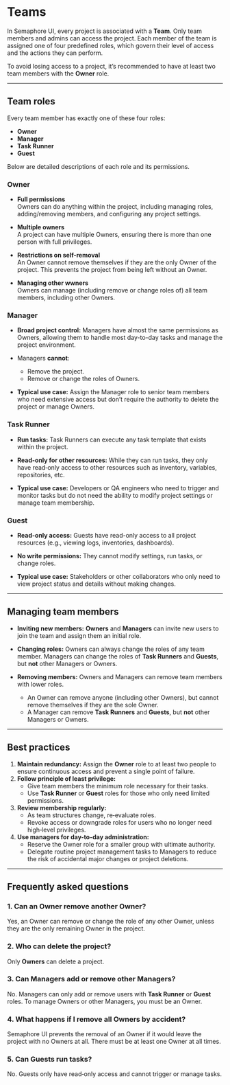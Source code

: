 # Teams

In Semaphore UI, every project is associated with a **Team**. Only team members and admins can access the project. Each member of the team is assigned one of four predefined roles, which govern their level of access and the actions they can perform.

<div class="warning">
To avoid losing access to a project, it’s recommended to have at least two team members with the <b>Owner</b> role.
</div>

---

## Team roles

Every team member has exactly one of these four roles:

- **Owner**
- **Manager**
- **Task Runner**
- **Guest**

Below are detailed descriptions of each role and its permissions.

### Owner

- **Full permissions**<br>
  Owners can do anything within the project, including managing roles, adding/removing members, and configuring any project settings.

- **Multiple owners**<br>
  A project can have multiple Owners, ensuring there is more than one person with full privileges.

- **Restrictions on self-removal**<br>
  An Owner cannot remove themselves if they are the only Owner of the project. This prevents the project from being left without an Owner.

- **Managing other wwners**<br>
  Owners can manage (including remove or change roles of) all team members, including other Owners.

### Manager

- **Broad project control:** Managers have almost the same permissions as Owners, allowing them to handle most day-to-day tasks and manage the project environment.

- Managers **cannot**:
  - Remove the project.
  - Remove or change the roles of Owners.

- **Typical use case:** Assign the Manager role to senior team members who need extensive access but don’t require the authority to delete the project or manage Owners.

### Task Runner

- **Run tasks:** Task Runners can execute any task template that exists within the project.

- **Read-only for other resources:** While they can run tasks, they only have read‐only access to other resources such as inventory, variables, repositories, etc.

- **Typical use case:** Developers or QA engineers who need to trigger and monitor tasks but do not need the ability to modify project settings or manage team membership.

### Guest

- **Read-only access:** Guests have read-only access to all project resources (e.g., viewing logs, inventories, dashboards).

- **No write permissions:** They cannot modify settings, run tasks, or change roles.

- **Typical use case:** Stakeholders or other collaborators who only need to view project status and details without making changes.

---

## Managing team members

- **Inviting new members:** **Owners** and **Managers** can invite new users to join the team and assign them an initial role.

- **Changing roles:** Owners can always change the roles of any team member. Managers can change the roles of **Task Runners** and **Guests**, but **not** other Managers or Owners.

- **Removing members:** Owners and Managers can remove team members with lower roles.  
  - An Owner can remove anyone (including other Owners), but cannot remove themselves if they are the sole Owner.
  - A Manager can remove **Task Runners** and **Guests**, but **not** other Managers or Owners.

---

## Best practices

1. **Maintain redundancy:** Assign the **Owner** role to at least two people to ensure continuous access and prevent a single point of failure.
2. **Follow principle of least privilege:**  
   - Give team members the minimum role necessary for their tasks.  
   - Use **Task Runner** or **Guest** roles for those who only need limited permissions.
3. **Review membership regularly:**  
   - As team structures change, re‐evaluate roles.  
   - Revoke access or downgrade roles for users who no longer need high‐level privileges.
4. **Use managers for day-to-day administration:**  
   - Reserve the Owner role for a smaller group with ultimate authority.  
   - Delegate routine project management tasks to Managers to reduce the risk of accidental major changes or project deletions.

---

## Frequently asked questions

### 1. Can an Owner remove another Owner?
Yes, an Owner can remove or change the role of any other Owner, unless they are the only remaining Owner in the project.

### 2. Who can delete the project?
Only **Owners** can delete a project.

### 3. Can Managers add or remove other Managers?
No. Managers can only add or remove users with **Task Runner** or **Guest** roles. To manage Owners or other Managers, you must be an Owner.

### 4. What happens if I remove all Owners by accident?
Semaphore UI prevents the removal of an Owner if it would leave the project with no Owners at all. There must be at least one Owner at all times.

### 5. Can Guests run tasks?
No. Guests only have read‐only access and cannot trigger or manage tasks.
